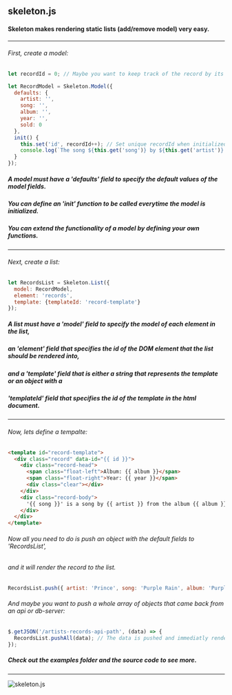 ## skeleton.js
#### Skeleton makes rendering static lists (add/remove model) very easy.

---

###### First, create a model:
```js
let recordId = 0; // Maybe you want to keep track of the record by its id 

let RecordModel = Skeleton.Model({
  defaults: {
    artist: '',
    song: '',
    album: '',
    year: '',
    sold: 0
  },
  init() {
    this.set('id', recordId++); // Set unique recordId when initialized
    console.log(`The song ${this.get('song')} by ${this.get('artist')} sold ${this.get('sold')} records.`);
  }
});
```

##### A model must have a 'defaults' field to specify the default values of the model fields.
##### You can define an 'init' function to be called everytime the model is initialized.
##### You can extend the functionality of a model by defining your own functions.

--- 

###### Next, create a list:
```js
let RecordsList = Skeleton.List({
  model: RecordModel,
  element: 'records',
  template: {templateId: 'record-template'} 
});
```

##### A list must have a 'model' field to specify the model of each element in the list, 
##### an 'element' field that specifies the id of the DOM element that the list should be rendered into,
##### and a 'template' field that is either a string that represents the template or an object with a 
##### 'templateId' field that specifies the id of the template in the html document.

---

###### Now, lets define a tempalte:
```html
<template id="record-template">
  <div class="record" data-id="{{ id }}">
    <div class="record-head">
      <span class="float-left">Album: {{ album }}</span>
      <span class="float-right">Year: {{ year }}</span>
      <div class="clear"></div>
    </div>
    <div class="record-body">
      '{{ song }}' is a song by {{ artist }} from the album {{ album }} that sold {{ sold }} records.
    </div>
  </div>
</template>
```

###### Now all you need to do is push an object with the default fields to 'RecordsList',
###### and it will render the record to the list.

```js
RecordsList.push({ artist: 'Prince', song: 'Purple Rain', album: 'Purple Rain', year: 1984, sold: '22 milion'});
```

###### And maybe you want to push a whole array of objects that came back from an api or db-server:
```js
$.getJSON('/artists-records-api-path', (data) => {
  RecordsList.pushAll(data); // The data is pushed and immediatly renders   
});
```         

##### Check out the examples folder and the source code to see more.

---
![skeleton.js](http://bestanimations.com/Humans/Skeletons/skeleton-animated-gif-3.gif "Skeleton")

